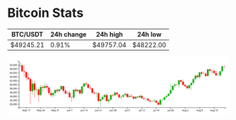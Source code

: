 # Bitcoin Stats

BTC/USDT|24h change|24h high|24h low|
|---|---|---|---|
|$49245.21|0.91%|$49757.04|$48222.00|

<img src="./chart.svg">
